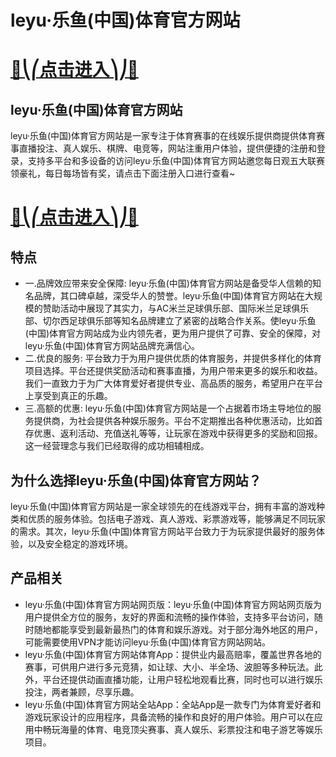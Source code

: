 # leyu·乐鱼(中国)体育官方网站

# [🍉⎝⎛点击进入⎞⎠🍉](https://kkdd668.cn)
## leyu·乐鱼(中国)体育官方网站
leyu·乐鱼(中国)体育官方网站是一家专注于体育赛事的在线娱乐提供商提供体育赛事直播投注、真人娱乐、棋牌、电竞等，网站注重用户体验，提供便捷的注册和登录，支持多平台和多设备的访问leyu·乐鱼(中国)体育官方网站邀您每日观五大联赛领豪礼，每日每场皆有奖，请点击下面注册入口进行查看~
# [🍉⎝⎛点击进入⎞⎠🍉](https://kkdd668.cn)

## 特点
- 一.品牌效应带来安全保障: leyu·乐鱼(中国)体育官方网站是备受华人信赖的知名品牌，其口碑卓越，深受华人的赞誉。leyu·乐鱼(中国)体育官方网站在大规模的赞助活动中展现了其实力，与AC米兰足球俱乐部、国际米兰足球俱乐部、切尔西足球俱乐部等知名品牌建立了紧密的战略合作关系。使leyu·乐鱼(中国)体育官方网站成为业内领先者，更为用户提供了可靠、安全的保障，对leyu·乐鱼(中国)体育官方网站品牌充满信心。
- 二.优良的服务: 平台致力于为用户提供优质的体育服务，并提供多样化的体育项目选择。平台还提供奖励活动和赛事直播，为用户带来更多的娱乐和收益。我们一直致力于为广大体育爱好者提供专业、高品质的服务，希望用户在平台上享受到真正的乐趣。
- 三.高额的优惠: leyu·乐鱼(中国)体育官方网站是一个占据着市场主导地位的服务提供商，为社会提供各种娱乐服务。平台不定期推出各种优惠活动，比如首存优惠、返利活动、充值送礼等等，让玩家在游戏中获得更多的奖励和回报。这一经营理念与我们已经取得的成功相辅相成。

## 为什么选择leyu·乐鱼(中国)体育官方网站？
leyu·乐鱼(中国)体育官方网站是一家全球领先的在线游戏平台，拥有丰富的游戏种类和优质的服务体验。包括电子游戏、真人游戏、彩票游戏等，能够满足不同玩家的需求。其次，leyu·乐鱼(中国)体育官方网站平台致力于为玩家提供最好的服务体验，以及安全稳定的游戏环境。
## 产品相关
- leyu·乐鱼(中国)体育官方网站网页版：leyu·乐鱼(中国)体育官方网站网页版为用户提供全方位的服务，友好的界面和流畅的操作体验，支持多平台访问，随时随地都能享受到最新最热门的体育和娱乐游戏。对于部分海外地区的用户，可能需要使用VPN才能访问leyu·乐鱼(中国)体育官方网站网站。
- leyu·乐鱼(中国)体育官方网站体育App：提供业内最高赔率，覆盖世界各地的赛事，可供用户进行多元竞猜，如让球、大小、半全场、波胆等多种玩法。此外，平台还提供动画直播功能，让用户轻松地观看比赛，同时也可以进行娱乐投注，两者兼顾，尽享乐趣。
- leyu·乐鱼(中国)体育官方网站全站App：全站App是一款专门为体育爱好者和游戏玩家设计的应用程序，具备流畅的操作和良好的用户体验。用户可以在应用中畅玩海量的体育、电竞顶尖赛事、真人娱乐、彩票投注和电子游艺等娱乐项目。
